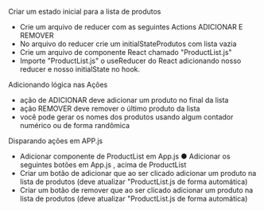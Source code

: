 Criar um estado inicial para a lista de produtos
- Crie um arquivo de reducer com as seguintes Actions ADICIONAR E REMOVER
- No arquivo do reducer crie um initialStateProdutos com lista vazia
- Crie um arquivo de componente React chamado "ProductList.js"
- Importe "ProductList.js" o useReducer do React adicionando nosso reducer e nosso initialState no hook.

Adicionando lógica nas Ações
- ação de ADICIONAR deve adicionar um produto no final da lista
- ação REMOVER deve remover o último produto da lista
- você pode gerar os nomes dos produtos usando algum contador numérico ou de forma randômica  

Disparando ações em APP.js
- Adicionar componente de ProductList em App.js ● Adicionar os seguintes botões em App.js , acima de ProductList
- Criar um botão de adicionar que ao ser clicado adicionar um produto na lista de produtos (deve atualizar "ProductList.js de forma automática)
- Criar um botão de remover que ao ser clicado adicionar um produto na lista de produtos (deve atualizar "ProductList.js de forma automática)
